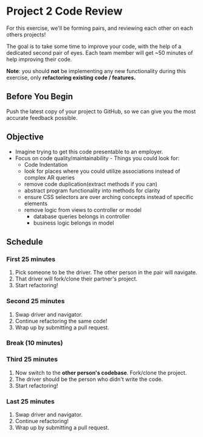 # Project 2 Code Review

For this exercise, we'll be forming pairs, and reviewing each other on each
others projects!

The goal is to take some time to improve your code, with the help of a dedicated
second pair of eyes. Each team member will get ~50 minutes of help improving
their code.

**Note**: you should **not** be implementing any new functionality during this
exercise, only **refactoring existing code / features.**

## Before You Begin
Push the latest copy of your project to GitHub, so we can give you the most
accurate feedback possible.

## Objective
- Imagine trying to get this code presentable to an employer.
- Focus on code quality/maintainability - Things you could look for:
  - Code Indentation
  - look for places where you could utilize associations instead of complex AR queries
  - remove code duplication(extract methods if you can)
  - abstract program functionality into methods for clarity
  - ensure CSS selectors are over arching concepts instead of specific elements
  - remove logic from views to controller or model
    - database queries belongs in controller
    - business logic belongs in model

## Schedule

### First 25 minutes

1. Pick someone to be the driver. The other person in the pair will navigate.
2. That driver will fork/clone their partner's project.
3. Start refactoring!

### Second 25 minutes

1. Swap driver and navigator.
2. Continue refactoring the same code!
3. Wrap up by submitting a pull request.

### Break (10 minutes)


### Third 25 minutes

1. Now switch to the **other person's codebase**. Fork/clone the project.
2. The driver should be the person who didn't write the code.
3. Start refactoring!

### Last 25 minutes

1. Swap driver and navigator.
2. Continue refactoring!
3. Wrap up by submitting a pull request.
